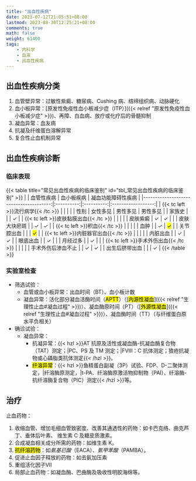 ```yaml
---
title: "出血性疾病"
date: 2023-07-12T21:05:51+08:00
lastmod: 2023-08-30T12:25:21+08:00
comments: true
math: false
weight: 61400
tags:
    - 内科学
    - 血液
    - 出血性疾病
---
```


## 出血性疾病分类

1. 血管壁异常：过敏性紫癜、糖尿病、Cushing 病、结缔组织病、动脉硬化
2. 血小板异常：[原发性免疫性血小板减少症（ITP）]({{< relref "原发性免疫性血小板减少症" >}})、再障、白血病、放疗或化疗后的骨髓抑制
3. 凝血异常：血友病
4. 抗凝及纤维蛋白溶解异常
5. 复合性止血机制异常

## 出血性疾病诊断

### 临床表现

{{< table title="常见出血性疾病的临床鉴别" id="tbl_常见出血性疾病的临床鉴别" >}}
|                                        | 血管性疾病 | 血小板疾病 | 凝血功能障碍性疾病 |
|---------------------------------------:|:----------:|:----------:|:------------------:|
|     {{< tc left >}}流行病学{{< /tc >}} |            |            |                    |
|                                   性别 |  女性多见  |  男性多见  |      男性多见      |
|                                 家族史 |            |            |          ✓         |
| {{< tc left >}}皮肤黏膜出血{{< /tc >}} |            |            |                    |
|                               皮肤紫癜 |      ✓     |      ✓     |                    |
|                           皮肤大块瘀斑 |            |      ✓     |         *✓*        |
|         {{< tc left >}}积血{{< /tc >}} |            |            |                    |
|                                   血肿 |            |     *✓*    |   <mark>✓</mark>   |
|                             关节腔出血 |            |            |   <mark>✓</mark>   |
| {{< tc left >}}内脏器官出血{{< /tc >}} |            |            |                    |
|                               内脏出血 |            |      ✓     |          ✓         |
|                               眼底出血 |            |      ✓     |                    |
|                               月经过多 |            |      ✓     |                    |
| {{< tc left >}}手术外伤出血{{< /tc >}} |            |            |                    |
|                     手术外伤后渗血不止 |            |      ✓     |          ✓         |
|                         出生后脐带出血 |            |            |          ✓         |
{{< /table >}}

### 实验室检查

- 筛选试验：
    - 血管或血小板异常：出血时间（BT）、血小板计数
    - 凝血异常：活化部分凝血活酶时间（<mark>APTT</mark>）（[<mark>内源性凝血</mark>]({{< relref "生理性止血#凝血过程" >}})）、凝血酶原时间（PT）（[<mark>外源性凝血</mark>]({{< relref "生理性止血#凝血过程" >}})）、凝血酶时间（TT）（与纤维蛋白原水平负相关）
- 确诊试验：
    - 凝血异常：
        - 抗凝异常：{{< hzl >}}AT 抗原及活性或凝血酶-抗凝血酶复合物（TAT）测定；|PC、PS 及 TM 测定；|FⅧ：C 抗体测定；狼疮抗凝物或心磷脂类抗体测定{{< /hzl >}}。
        - <mark>纤溶异常</mark>：{{< hzl >}}鱼精蛋白副凝（3P）试验、FDP、D-二聚体测定，|纤溶酶原测定，|t-PA、纤溶酶原激活物抑制物（PAI）、纤溶酶-抗纤溶酶复合物（PIC）测定{{< /hzl >}}等。

## 治疗

止血药物：

1. 收缩血管、增加毛细血管致密度、改善其通透性的药物：如卡巴克络、曲克芦丁、垂体后叶素、
维生素 C 及糖皮质激素。
2. 合成凝血相关成分所需的药物：如维生素 K。
3. <mark>抗纤溶药物</mark>：如*氨基已酸*（EACA）、*氨甲苯酸*（PAMBA）。
4. 促进止血因子释放的药物：如去氨加压素
5. 重组活化因子Ⅶ
6. 局部止血药物：如凝血酶、巴曲酶及吸收性明胶海绵等。

